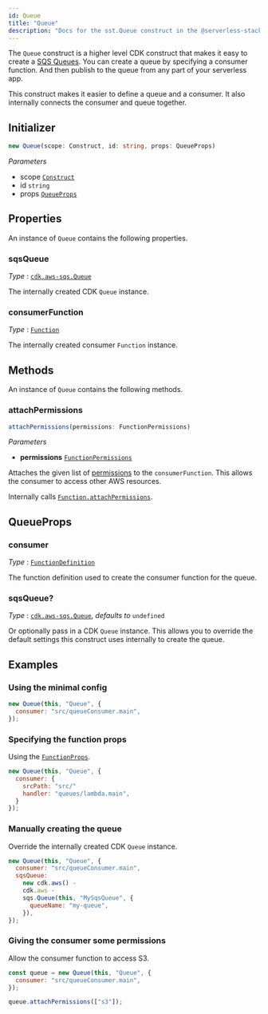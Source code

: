 ```yaml
---
id: Queue
title: "Queue"
description: "Docs for the sst.Queue construct in the @serverless-stack/resources package. This construct creates an SQS queue."
---
```


The `Queue` construct is a higher level CDK construct that makes it easy to create a [SQS Queues](https://aws.amazon.com/sqs/). You can create a queue by specifying a consumer function. And then publish to the queue from any part of your serverless app.

This construct makes it easier to define a queue and a consumer. It also internally connects the consumer and queue together.

## Initializer

```ts
new Queue(scope: Construct, id: string, props: QueueProps)
```

_Parameters_

- scope [`Construct`](https://docs.aws.amazon.com/cdk/api/latest/docs/constructs.Construct.html)
- id `string`
- props [`QueueProps`](#queueprops)

## Properties

An instance of `Queue` contains the following properties.

### sqsQueue

_Type_ : [`cdk.aws-sqs.Queue`](https://docs.aws.amazon.com/cdk/api/latest/docs/@aws-cdk_aws-sqs.Queue.html)

The internally created CDK `Queue` instance.

### consumerFunction

_Type_ : [`Function`](function.md)

The internally created consumer `Function` instance.

## Methods

An instance of `Queue` contains the following methods.

### attachPermissions

```ts
attachPermissions(permissions: FunctionPermissions)
```

_Parameters_

- **permissions** [`FunctionPermissions`](function.md#functionpermissions)

Attaches the given list of [permissions](function.md#functionpermissions) to the `consumerFunction`. This allows the consumer to access other AWS resources.

Internally calls [`Function.attachPermissions`](function.md#attachpermissions).

## QueueProps

### consumer

_Type_ : [`FunctionDefinition`](function.md#functiondefinition)

The function definition used to create the consumer function for the queue.

### sqsQueue?

_Type_ : [`cdk.aws-sqs.Queue`](https://docs.aws.amazon.com/cdk/api/latest/docs/@aws-cdk_aws-sqs.Queue.html), _defaults to_ `undefined`

Or optionally pass in a CDK `Queue` instance. This allows you to override the default settings this construct uses internally to create the queue.

## Examples

### Using the minimal config

```js
new Queue(this, "Queue", {
  consumer: "src/queueConsumer.main",
});
```

### Specifying the function props

Using the [`FunctionProps`](function.md#functionprops).

```js
new Queue(this, "Queue", {
  consumer: {
    srcPath: "src/"
    handler: "queues/lambda.main",
  }
});
```

### Manually creating the queue

Override the internally created CDK `Queue` instance.

```js
new Queue(this, "Queue", {
  consumer: "src/queueConsumer.main",
  sqsQueue:
    new cdk.aws() -
    cdk.aws -
    sqs.Queue(this, "MySqsQueue", {
      queueName: "my-queue",
    }),
});
```

### Giving the consumer some permissions

Allow the consumer function to access S3.

```js {5}
const queue = new Queue(this, "Queue", {
  consumer: "src/queueConsumer.main",
});

queue.attachPermissions(["s3"]);
```
